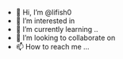 - 👋 Hi, I’m @lifish0 
- 👀 I’m interested in 
- 🌱 I’m currently learning ..
- 💞️ I’m looking to collaborate on 
- 📫 How to reach me ...

<!---
lifish0/lifish0 is a ✨ special ✨ repository because its `README.md` (this file) appears on your GitHub profile.
You can click the Preview link to take a look at your changes.
--->
